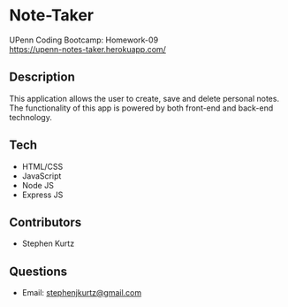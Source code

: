 # Note-Taker
UPenn Coding Bootcamp: Homework-09  
https://upenn-notes-taker.herokuapp.com/

## Description
This application allows the user to create, save and delete personal notes. The functionality of this app is powered by both front-end and back-end technology.

## Tech
- HTML/CSS  
- JavaScript  
- Node JS  
- Express JS  

## Contributors
- Stephen Kurtz

## Questions 
- Email: stephenjkurtz@gmail.com  
